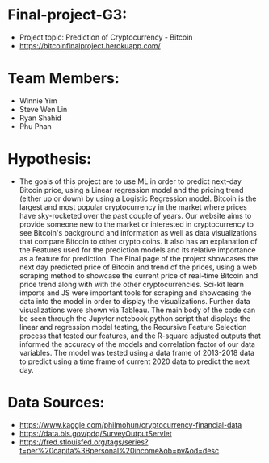 # Final-project-G3:
* Project topic: Prediction of Cryptocurrency - Bitcoin
* https://bitcoinfinalproject.herokuapp.com/
# Team Members:
* Winnie Yim
* Steve Wen Lin
* Ryan Shahid
* Phu Phan
# Hypothesis:
* The goals of this project are to use ML in order to predict next-day Bitcoin price, using a Linear regression model and the pricing trend (either up or down) by using a Logistic Regression model. Bitcoin is the largest and most popular cryptocurrency in the market where prices have sky-rocketed over the past couple of years. Our website aims to provide someone new to the market or interested in cryptocurrency to see Bitcoin's background and information as well as data visualizations that compare Bitcoin to other crypto coins. It also has an explanation of the Features used for the prediction models and its relative importance as a feature for prediction.
     The Final page of the project showcases the next day predicted price of Bitcoin and trend of the prices, using a web scraping method to showcase the current price of real-time Bitcoin and price trend along with with the other cryptocurrencies. Sci-kit learn imports and JS were important tools for scraping and showcasing the data into the model in order to display the visualizations. Further data visualizations were shown via Tableau. The main body of the code can be seen through the Jupyter notebook python script that displays the linear and regression model testing, the Recursive Feature Selection process that tested our features, and the R-square adjusted outputs that informed the accuracy of the models and correlation factor of our data variables. The model was tested using a data frame of 2013-2018 data to predict using a time frame of current 2020 data to predict the next day.
# Data Sources:
* https://www.kaggle.com/philmohun/cryptocurrency-financial-data
* https://data.bls.gov/pdq/SurveyOutputServlet
* https://fred.stlouisfed.org/tags/series?t=per%20capita%3Bpersonal%20income&ob=pv&od=desc

